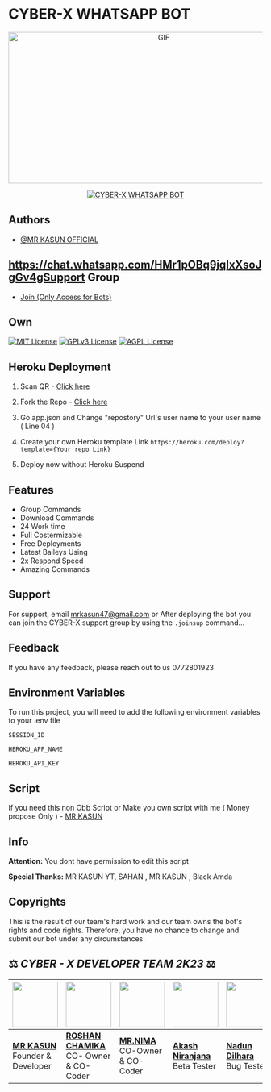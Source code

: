 # CYBER-X WHATSAPP BOT

<p align = center>   <img src="https://telegra.ph/file/b35562cb0b662c1d24a73.jpg" alt="GIF" width="600" height="300"/> </p>

<p align  = center> <a href="#"><img title="CYBER-X WHATSAPP BOT" src="https://img.shields.io/badge/CYBER-X WhatsApp Bot-green?colorA=%23ff0000&colorB=%23017e40&style=for-the-badge"></a> </p>


## Authors

- [@MR KASUN OFFICIAL]([https://www.github.com/darkalphaxteam](https://github.com/MRKASUN/KASUN-OFFICIAL-BOT))

## https://chat.whatsapp.com/HMr1pOBq9jqIxXsoJgGv4gSupport Group

- [Join (Only Access for Bots) ]((https://chat.whatsapp.com/HMr1pOBq9jqIxXsoJgGv4g))

## Own

[![MIT License](https://img.shields.io/badge/License-MIT-green.svg)](https://choosealicense.com/licenses/mit/)
[![GPLv3 License](https://img.shields.io/badge/License-GPL%20v3-yellow.svg)](https://opensource.org/licenses/)
[![AGPL License](https://img.shields.io/badge/license-AGPL-blue.svg)](http://www.gnu.org/licenses/agpl-3.0)


## Heroku Deployment

1. Scan QR - [Click here](https://gpt-qr-web-scaner.onrender.com/cyber-x.html)

2. Fork the Repo - [Click here]((https://github.com/MRKASUN/KASUN-OFFICIAL-BOT))

3. Go app.json and Change "repostory" Url's user name to your user name ( Line 04 )

4. Create your own Heroku template Link `https://heroku.com/deploy?template={Your repo Link}`

5. Deploy now without Heroku Suspend


## Features

- Group Commands
- Download Commands
- 24 Work time
- Full Costermizable
- Free Deployments
- Latest Baileys Using
- 2x Respond Speed
- Amazing Commands


## Support

For support, email mrkasun47@gmail.com or After deploying the bot you can join the CYBER-X support group by using the `.joinsup` command…


## Feedback

If you have any feedback, please reach out to us 0772801923


## Environment Variables

To run this project, you will need to add the following environment variables to your .env file

`SESSION_ID`

`HEROKU_APP_NAME`

`HEROKU_API_KEY`


## Script 

If you need this non Obb Script or Make you own script with me ( Money propose Only ) - [MR KASUN](https://wa.me/772801923)




## Info

**Attention:** You dont have permission to edit this script

**Special Thanks:** MR KASUN YT, SAHAN , MR KASUN , Black Amda  

## Copyrights

This is the result of our team's hard work and our team owns the bot's rights and code rights. Therefore, you have no chance to change and submit our bot under any circumstances.


## ⚖️  *CYBER - X DEVELOPER TEAM* *2K23*  ⚖️

| <a href="https://github.com/darkalphaxteam"><img src="https://telegra.ph/file/c670792adfe0d44dc5a99.jpg" width=90 height=90></a> | <a href="https://github.com/chamiofficial"><img src="https://telegra.ph/file/d81e589b841d6fd5d05a1.jpg" width=90 height=90></a> | <a href="https://github.com/DarkMakerofc"><img src="https://telegra.ph/file/819659c83ab8438084234.jpg" width=90 height=90></a> | <a href="https://github.com/Niranjana45"><img src="https://telegra.ph/file/a7e379be9415cdf16c9df.jpg" width=90 height=90></a> | <a href="https://github.com/nandundilhara"><img src="https://telegra.ph/file/213c1d599c5c3a61a7bed.jpg" width=90 height=90></a> | <a href="https://github.com/Tharushaa2004"><img src="https://telegra.ph/file/976651bc865695c128228.jpg" width=90 height=90></a> |
|---|---|---|---|---|---|
| **[MR KASUN](https://github.com/darkalphaxteam/)**</br>Founder & Developer</br> | **[ROSHAN CHAMIKA](https://github.com/chamiofficial)**</br>CO- Owner & CO-Coder</br> | **[MR.NIMA](https://github.com/DarkMakerofc)**</br> CO-Owner & CO-Coder</br> | **[Akash Niranjana](https://github.com/Niranjana45)**</br> Beta Tester | **[Nadun Dilhara](https://github.com/nandundilhara)**</br> Bug Tester | **[Tharusha Suwahas](https://github.com/Tharushaa2004)**</br> Bug Tester |
